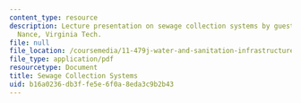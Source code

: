 ```yaml
---
content_type: resource
description: Lecture presentation on sewage collection systems by guest lecturer Earthea
  Nance, Virginia Tech.
file: null
file_location: /coursemedia/11-479j-water-and-sanitation-infrastructure-in-developing-countries-spring-2007/b16a0236db3ffe5e6f0a8eda3c9b2b43_lect9.pdf
file_type: application/pdf
resourcetype: Document
title: Sewage Collection Systems
uid: b16a0236-db3f-fe5e-6f0a-8eda3c9b2b43
---
```

